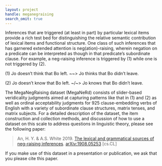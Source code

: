 ```yaml
---
layout: project
handle: meganegraising
search_omit: true
---
```


Inferences that are triggered (at least in part) by particular lexical items
provide a rich test bed for distinguishing the relative semantic contribution of
lexical items and functional structure. One class of such inferences that has
garnered extended attention is neg(ation)-raising, wherein negation on a
predicate can be interpreted as though in that predicate’s subordinate clause.
For example, a neg-raising inference is triggered by (1) while one is not
triggered by (2).

(1) Jo doesn’t think that Bo left.
    ~~> Jo thinks that Bo didn’t leave.

(2) Jo doesn’t know that Bo left.
    ~/~> Jo knows that Bo didn’t leave.

The MegaNegRaising dataset (MegaNeRd) consists of slider-based veridicality
judgments aimed at capturing patterns like that in (1) and (2) as well as
ordinal acceptability judgments for 925 clause-embedding verbs of English with a
variety of subordinate clause structures, matrix tenses, and matrix subjects.
For a detailed description of the dataset, the item construction and collection
methods, and discussion of how to use a dataset on this scale to address
questions in linguistic theory, please see the following paper:

> An, H. Y. & A.S. White 2019. [The lexical and grammatical sources of neg-raising inferences](https://arxiv.org/pdf/1908.05253). [arXiv:1908.05253](https://arxiv.org/abs/1908.05253) [cs.CL]

If you make use of this dataset in a presentation or publication, we ask that
you please cite this paper.
